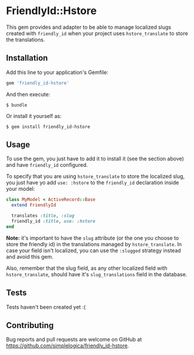 # FriendlyId::Hstore

This gem provides and adapter to be able to manage localized slugs created with `friendly_id` when your project uses `hstore_translate` to store the translations.

## Installation

Add this line to your application's Gemfile:

```ruby
gem 'friendly_id-hstore'
```

And then execute:

    $ bundle

Or install it yourself as:

    $ gem install friendly_id-hstore

## Usage

To use the gem, you just have to add it to install it (see the section above) and have `friendly_id` configured.

To specify that you are using `hstore_translate` to store the localized slug, you just have yo add `use: :hstore` to the `friendly_id` declaration inside your model:

```ruby
class MyModel < ActiveRecord::Base
  extend FriendlyId

  translates :title, :slug
  friendly_id :title, use: :hstore
end
```

**Note:** it's important to have the `slug` attribute (or the one you choose to store the friendly id) in the translations managed by `hstore_translate`. In case your field isn't localized, you can use the `:slugged` strategy instead and avoid this gem.

Also, remember that the slug field, as any other localized field with `hstore_translate`, should have it's `slug_translations` field in the database.

## Tests

Tests haven't been created yet :(

## Contributing

Bug reports and pull requests are welcome on GitHub at https://github.com/simplelogica/friendly_id-hstore.
